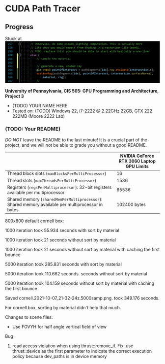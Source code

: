 CUDA Path Tracer
================



## Progress

Stuck at ![](img/stuck.png)



**University of Pennsylvania, CIS 565: GPU Programming and Architecture, Project 3**

* (TODO) YOUR NAME HERE
* Tested on: (TODO) Windows 22, i7-2222 @ 2.22GHz 22GB, GTX 222 222MB (Moore 2222 Lab)

### (TODO: Your README)

*DO NOT* leave the README to the last minute! It is a crucial part of the
project, and we will not be able to grade you without a good README.





|                                                              | NVIDIA GeForce RTX 3060 Laptop GPU Limits |
| ------------------------------------------------------------ | ----------------------------------------- |
| Thread block slots (```maxBlocksPerMultiProcessor```)        | 16                                        |
| Thread slots (```maxThreadsPerMultiProcessor```)             | 1536                                      |
| Registers (```regsPerMultiprocessor```): 32-bit registers available per multiprocessor | 65536                                     |
| Shared memory (```sharedMemPerMultiprocessor```): Shared memory available per multiprocessor in bytes | 102400 bytes                              |

800x800 default cornell box: 

1000 iteration took 55.934 seconds with sort by material

1000 iteration took 21 seconds without sort by material

1000 iteration took 21 seconds without sort by material with caching the first bounce



5000 iteration  took 285.831 seconds with sort by material

5000 iteration took 110.662 seconds. seconds without sort by material

5000 iteration took 104.159 seconds without sort by material with caching the first bounce



Saved cornell.2021-10-07_21-32-24z.5000samp.png.
took 349.176 seconds.



For cornell box, sorting by material didn't help that much. 





Changes to scene files: 

- Use FOVYH for half angle vertical field of view



Bug

1. read access violation when using thrust::remove_if. Fix: use thrust::device as the first parameter to indicate the correct execution policy because dev_paths is in device memory
